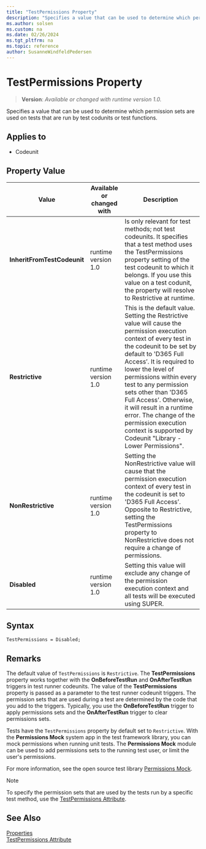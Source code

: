 ```yaml
---
title: "TestPermissions Property"
description: "Specifies a value that can be used to determine which permission sets are used on tests that are run by test codunits or test functions."
ms.author: solsen
ms.custom: na
ms.date: 02/26/2024
ms.tgt_pltfrm: na
ms.topic: reference
author: SusanneWindfeldPedersen
---
```

[//]: # (START>DO_NOT_EDIT)
[//]: # (IMPORTANT:Do not edit any of the content between here and the END>DO_NOT_EDIT.)
[//]: # (Any modifications should be made in the .xml files in the ModernDev repo.)
# TestPermissions Property
> **Version**: _Available or changed with runtime version 1.0._

Specifies a value that can be used to determine which permission sets are used on tests that are run by test codunits or test functions.

## Applies to
-   Codeunit

## Property Value

|Value|Available or changed with|Description|
|-----------|-----------|---------------------------------------|
|**InheritFromTestCodeunit**|runtime version 1.0|Is only relevant for test methods; not test codeunits. It specifies that a test method uses the TestPermissions property setting of the test codeunit to which it belongs. If you use this value on a test codunit, the property will resolve to Restrictive at runtime.|
|**Restrictive**|runtime version 1.0|This is the default value. Setting the Restrictive value will cause the permission execution context of every test in the codeunit to be set by default to 'D365 Full Access’. It is required to lower the level of permissions within every test to any permission sets other than 'D365 Full Access’. Otherwise, it will result in a runtime error. The change of the permission execution context is supported by  Codeunit "Library - Lower Permissions".|
|**NonRestrictive**|runtime version 1.0|Setting the NonRestrictive value will cause that the permission execution context of every test in the codeunit is set to 'D365 Full Access’. Opposite to Restrictive, setting the TestPermissions property to NonRestrictive does not require a change of permissions.|
|**Disabled**|runtime version 1.0|Setting this value will exclude any change of the permission execution context and all tests will be executed using SUPER.|

[//]: # (IMPORTANT: END>DO_NOT_EDIT)


## Syntax

```AL
TestPermissions = Disabled;
```

## Remarks

The default value of `TestPermissions` is `Restrictive`. The **TestPermissions** property works together with the **OnBeforeTestRun** and **OnAfterTestRun** triggers in test runner codeunits. The value of the **TestPermissions** property is passed as a parameter to the test runner codeunit triggers. The permission sets that are used during a test are determined by the code that you add to the triggers. Typically, you use the **OnBeforeTestRun** trigger to apply permissions sets and the **OnAfterTestRun** trigger to clear permissions sets.

Tests have the `TestPermissions` property by default set to `Restrictive`. With the **Permissions Mock** system app in the test framework library, you can mock permissions when running unit tests. The **Permissions Mock** module can be used to add permissions sets to the running test user, or limit the user's permissions.

For more information, see the open source test library [Permissions Mock](https://github.com/microsoft/BCApps/tree/main/src/Tools/Test%20Framework/Test%20Libraries/Permissions%20Mock).

> [!NOTE]  
> To specify the permission sets that are used by the tests run by a specific test method, use the [TestPermissions Attribute](/dynamics365/business-central/dev-itpro/developer/attributes/devenv-testpermissions-attribute).

## See Also

[Properties](devenv-properties.md)  
[TestPermissions Attribute](/dynamics365/business-central/dev-itpro/developer/attributes/devenv-testpermissions-attribute)  